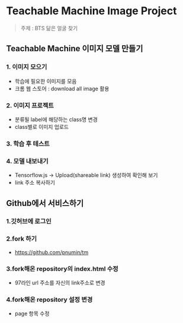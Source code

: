 # Teachable Machine Image Project 
> 주제 : BTS 닮은 얼굴 찾기

## Teachable Machine 이미지 모델 만들기

### 1. 이미지 모으기 
+ 학습에 필요한 이미지를 모음 
+ 크롬 웹 스토어 : download all image 활용 

### 2. 이미지 프로젝트 
+ 분류될 label에 해당하는 class명 변경
+ class별로 이미지 업로드

### 3. 학습 후 테스트

### 4. 모델 내보내기
+ Tensorflow.js -> Upload(shareable link) 생성하여 확인해 보기
+ link 주소 복사하기

## Github에서 서비스하기
### 1.깃허브에 로그인

### 2.fork 하기
+ https://github.com/pnumin/tm 


### 3.fork해온 repository의 index.html 수정
+ 97라인 url 주소를 자신의 link주소로 변경

### 4.fork해온 repository 설정 변경
+ page 항목 수정 

